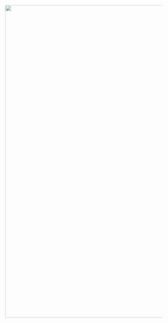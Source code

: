 <div id="header" align="center">
  <img src="https://media.giphy.com/media/14wFmgkfvw1yrm/giphy.gif" width="1000"/>
</div>
